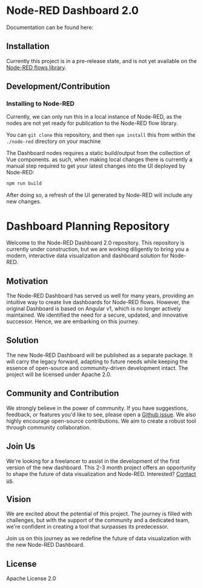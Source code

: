 # Node-RED Dashboard 2.0

Documentation can be found here: 

## Installation

Currently this project is in a pre-release state, and is not yet available on the [Node-RED flows library](https://flows.nodered.org/).
 
## Development/Contribution

### Installing to Node-RED

Currently, we can only run this in a local instance of Node-RED, as the nodes are not yet ready for publication to the Node-RED flow library.

You can `git clone` this repository, and then `npm install` this from within the `./node-red` directory on your machine

The Dashboard nodes requires a static build/output from the collection of Vue components. as such,
when making local changes there is currently a manual step required to get your latest changes into the UI deployed by Node-RED:

```bash
npm run build
```

After doing so, a refresh of the UI generated by Node-RED will include any new changes.

# Dashboard Planning Repository

Welcome to the Node-RED Dashboard 2.0 repository. This repository is currently under construction, but we are working diligently to bring you a modern, interactive data visualization and dashboard solution for Node-RED.

## Motivation

The Node-RED Dashboard has served us well for many years, providing an intuitive way to create live dashboards for Node-RED flows. However, the original Dashboard is based on Angular v1, which is no longer actively maintained. We identified the need for a secure, updated, and innovative successor. Hence, we are embarking on this journey.

## Solution

The new Node-RED Dashboard will be published as a separate package. It will carry the legacy forward, adapting to future needs while keeping the essence of open-source and community-driven development intact. The project will be licensed under Apache 2.0.

## Community and Contribution

We strongly believe in the power of community. If you have suggestions, feedback, or features you'd like to see, please open a [Github issue](https://github.com/flowforge/flowforge-nr-dashboard/issues/new/choose). We also highly encourage open-source contributions. We aim to create a robust tool through community collaboration.

## Join Us

We're looking for a freelancer to assist in the development of the first version of the new dashboard. This 2-3 month project offers an opportunity to shape the future of data visualization and Node-RED. Interested? [Contact us](https://boards.greenhouse.io/flowforge).

## Vision

We are excited about the potential of this project. The journey is filled with challenges, but with the support of the community and a dedicated team, we're confident in creating a tool that surpasses its predecessor.

Join us on this journey as we redefine the future of data visualization with the new Node-RED Dashboard.

## License

Apache License 2.0
